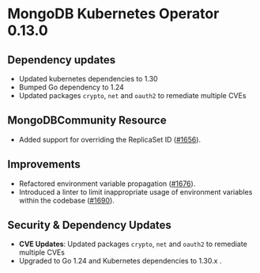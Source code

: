 # MongoDB Kubernetes Operator 0.13.0

## Dependency updates
 - Updated kubernetes dependencies to 1.30
 - Bumped Go dependency to 1.24
 - Updated packages `crypto`, `net` and `oauth2` to remediate multiple CVEs

## MongoDBCommunity Resource
 - Added support for overriding the ReplicaSet ID  ([#1656](https://github.com/mongodb/mongodb-kubernetes-operator/pull/1656)).

## Improvements
 - Refactored environment variable propagation ([#1676](https://github.com/mongodb/mongodb-kubernetes-operator/pull/1676)).
 - Introduced a linter to limit inappropriate usage of environment variables within the codebase ([#1690](https://github.com/mongodb/mongodb-kubernetes-operator/pull/1690)).

## Security & Dependency Updates
 - **CVE Updates**: Updated packages `crypto`, `net` and `oauth2` to remediate multiple CVEs
 - Upgraded to Go 1.24 and Kubernetes dependencies to 1.30.x .

